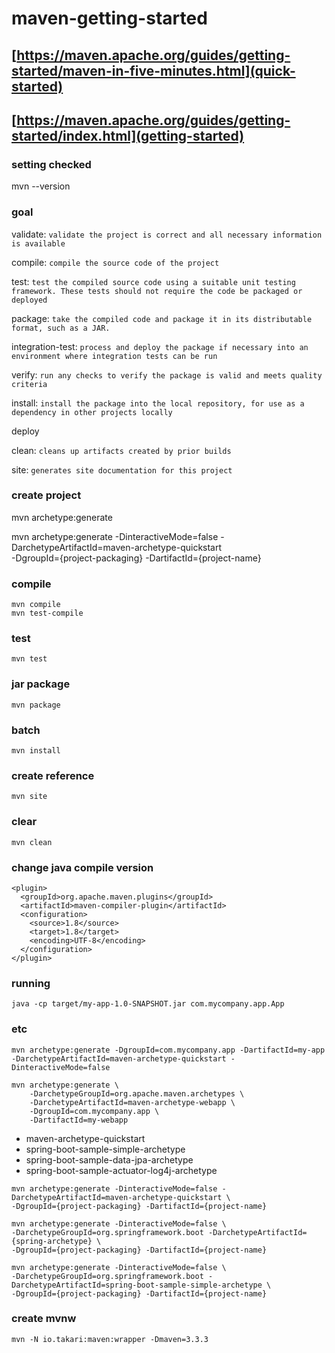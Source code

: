 # maven-getting-started

## [https://maven.apache.org/guides/getting-started/maven-in-five-minutes.html](quick-started)

## [https://maven.apache.org/guides/getting-started/index.html](getting-started)

### setting checked
mvn --version

### goal
validate: `validate the project is correct and all necessary information is available`

compile: `compile the source code of the project`

test: `test the compiled source code using a suitable unit testing framework. These tests should not require the code be packaged or deployed`

package: `take the compiled code and package it in its distributable format, such as a JAR.`

integration-test: `process and deploy the package if necessary into an environment where integration tests can be run`

verify: `run any checks to verify the package is valid and meets quality criteria`

install: `install the package into the local repository, for use as a dependency in other projects locally`

deploy

clean: `cleans up artifacts created by prior builds`

site: `generates site documentation for this project`

### create project
mvn archetype:generate

mvn archetype:generate -DinteractiveMode=false -DarchetypeArtifactId=maven-archetype-quickstart \
-DgroupId={project-packaging} -DartifactId={project-name}

### compile
    mvn compile
    mvn test-compile

### test
    mvn test

### jar package
    mvn package

### batch
    mvn install

### create reference
    mvn site

### clear
    mvn clean

### change java compile version
```
<plugin>
  <groupId>org.apache.maven.plugins</groupId>
  <artifactId>maven-compiler-plugin</artifactId>
  <configuration>
    <source>1.8</source>
    <target>1.8</target>
    <encoding>UTF-8</encoding>
  </configuration>
</plugin>
```

### running
    java -cp target/my-app-1.0-SNAPSHOT.jar com.mycompany.app.App

### etc
```
mvn archetype:generate -DgroupId=com.mycompany.app -DartifactId=my-app -DarchetypeArtifactId=maven-archetype-quickstart -DinteractiveMode=false
```
```
mvn archetype:generate \
    -DarchetypeGroupId=org.apache.maven.archetypes \
    -DarchetypeArtifactId=maven-archetype-webapp \
    -DgroupId=com.mycompany.app \
    -DartifactId=my-webapp
```
- maven-archetype-quickstart
- spring-boot-sample-simple-archetype
- spring-boot-sample-data-jpa-archetype
- spring-boot-sample-actuator-log4j-archetype
```
mvn archetype:generate -DinteractiveMode=false -DarchetypeArtifactId=maven-archetype-quickstart \
-DgroupId={project-packaging} -DartifactId={project-name}

mvn archetype:generate -DinteractiveMode=false \
-DarchetypeGroupId=org.springframework.boot -DarchetypeArtifactId={spring-archetype} \
-DgroupId={project-packaging} -DartifactId={project-name}

mvn archetype:generate -DinteractiveMode=false \
-DarchetypeGroupId=org.springframework.boot -DarchetypeArtifactId=spring-boot-sample-simple-archetype \
-DgroupId={project-packaging} -DartifactId={project-name}
```
### create mvnw
```
mvn -N io.takari:maven:wrapper -Dmaven=3.3.3
```
